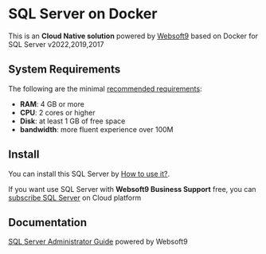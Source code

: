 # SQL Server on Docker  

This is an **Cloud Native solution** powered by [Websoft9](https://www.websoft9.com) based on Docker for SQL Server v2022,2019,2017

## System Requirements

The following are the minimal [recommended requirements](https://github.com/onlyoffice/docker#recommended-system-requirements):

* **RAM**: 4 GB or more
* **CPU**: 2 cores or higher
* **Disk**: at least 1 GB of free space
* **bandwidth**: more fluent experience over 100M  

## Install

You can install this SQL Server by [How to use it?](https://github.com/Websoft9/docker-library#how-to-use-it).   

If you want use SQL Server with **Websoft9 Business Support** free, you can [subscribe SQL Server](https://www.websoft9.com/apps) on Cloud platform

## Documentation

[SQL Server Administrator Guide](https://support.websoft9.com/docs/sqlserver) powered by Websoft9
